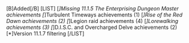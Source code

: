 [B]Added[/B]
[LIST]
[*]Missing 11.1.5 The Enterprising Dungeon Master achievements
[*]Turbulent Timeways achievements (1)
[*]Rise of the Red Dawn achievements (2)
[*]Legion raid achievements (4)
[*]Lorewalking achievements (3)
[*]D.I.S.C. and Overcharged Delve achievements (2)
[*]Version 11.1.7 filtering
[/LIST]